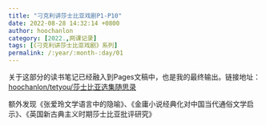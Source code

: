 ```yaml
---
title: "刁克利讲莎士比亚戏剧P1-P10"
date: 2022-08-28 14:32:14 +0800
author: hoochanlon
category: [2022.,网课记录]
tags: [《刁克利讲莎士比亚戏剧》系列]
permalink: /:year/:month-:day/01
---
```


关于这部分的读书笔记已经融入到Pages文稿中，也是我的最终输出。链接地址： [hoochanlon/tetyou/莎士比亚选集随思录](https://github.com/hoochanlon/tetyou/blob/master/部分看过的书笔记/“莎士比亚选集”随思录%20.pages)

<!-- more -->

额外发现《张爱玲文学语言中的隐喻》、《金庸小说经典化对中国当代通俗文学启示》、《英国新古典主义时期莎士比亚批评研究》